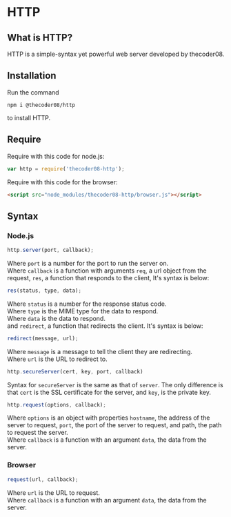 # HTTP
## What is HTTP?
HTTP is a simple-syntax yet powerful web server developed by thecoder08.
## Installation
Run the command
```shell
npm i @thecoder08/http
```
to install HTTP.
## Require
Require with this code for node.js:
```javascript
var http = require('thecoder08-http');
```
Require with this code for the browser:
```html
<script src="node_modules/thecoder08-http/browser.js"></script>
```
## Syntax
### Node.js
```javascript
http.server(port, callback);
```
Where `port` is a number for the port to run the server on.  
Where `callback` is a function with arguments `req`, a url object from the request, `res`, a function that responds to the client, It's syntax is below:
```javascript
res(status, type, data);
```
Where `status` is a number for the response status code.  
Where `type` is the MIME type for the data to respond.  
Where `data` is the data to respond.  
and `redirect`, a function that redirects the client. It's syntax is below:
```javascript
redirect(message, url);
```
Where `message` is a message to tell the client they are redirecting.  
Where `url` is the URL to redirect to.
```javascript
http.secureServer(cert, key, port, callback)
```
Syntax for `secureServer` is the same as that of `server`. The only difference is that `cert` is the SSL certificate for the server, and `key`, is the private key.
```javascript
http.request(options, callback);
```
Where `options` is an object with properties `hostname`, the address of the server to request, `port`, the port of the server to request, and path, the path to request the server.  
Where `callback` is a function with an argument `data`, the data from the server.
### Browser
```javascript
request(url, callback);
```
Where `url` is the URL to request.  
Where `callback` is a function with an argument `data`, the data from the server.
